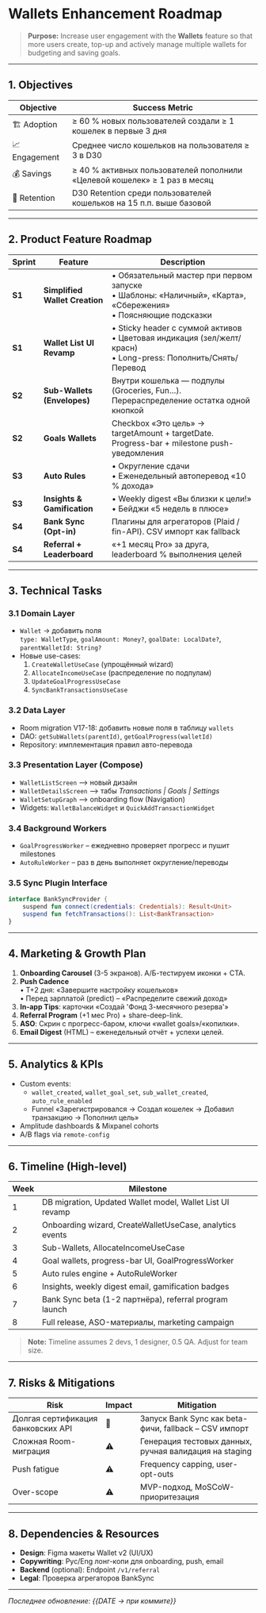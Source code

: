 # Wallets Enhancement Roadmap

> **Purpose:** Increase user engagement with the **Wallets** feature so that more users create, top-up and actively manage multiple wallets for budgeting and saving goals.

---

## 1. Objectives

| Objective | Success Metric |
|-----------|---------------|
| 🏗 Adoption | ≥ 60 % новых пользователей создали ≥ 1 кошелек в первые 3 дня |
| 📈 Engagement | Среднее число кошельков на пользователя ≥ 3 в D30 |
| 💰 Savings | ≥ 40 % активных пользователей пополнили «Целевой кошелек» ≥ 1 раз в месяц |
| 🔄 Retention | D30 Retention среди пользователей кошельков на 15 п.п. выше базовой |

---

## 2. Product Feature Roadmap

| Sprint | Feature | Description |
|--------|---------|-------------|
| **S1** | **Simplified Wallet Creation** | • Обязательный мастер при первом запуске  <br>• Шаблоны: «Наличный», «Карта», «Сбережения»  <br>• Поясняющие подсказки |
| **S1** | **Wallet List UI Revamp** | • Sticky header с суммой активов  <br>• Цветовая индикация (зел/желт/красн)  <br>• Long-press: Пополнить/Снять/Перевод |
| **S2** | **Sub-Wallets (Envelopes)** | Внутри кошелька — подпулы (Groceries, Fun…). Перераспределение остатка одной кнопкой |
| **S2** | **Goals Wallets** | Checkbox «Это цель» → targetAmount + targetDate. Progress-bar + milestone push-уведомления |
| **S3** | **Auto Rules** | • Округление сдачи  <br>• Еженедельный автоперевод «10 % дохода»  |
| **S3** | **Insights & Gamification** | • Weekly digest «Вы близки к цели!»  <br>• Бейджи «5 недель в плюсе» |
| **S4** | **Bank Sync (Opt-in)** | Плагины для агрегаторов (Plaid / fin-API). CSV импорт как fallback |
| **S4** | **Referral + Leaderboard** | «+1 месяц Pro» за друга, leaderboard % выполнения целей |

---

## 3. Technical Tasks

### 3.1 Domain Layer

- `Wallet` → добавить поля  
  `type: WalletType`, `goalAmount: Money?`, `goalDate: LocalDate?`, `parentWalletId: String?`
- Новые use-cases:
  1. `CreateWalletUseCase` (упрощённый wizard)
  2. `AllocateIncomeUseCase` (распределение по подпулам)
  3. `UpdateGoalProgressUseCase`
  4. `SyncBankTransactionsUseCase`

### 3.2 Data Layer

- Room migration V17-18: добавить новые поля в таблицу `wallets`
- DAO: `getSubWallets(parentId)`, `getGoalProgress(walletId)`
- Repository: имплементация правил авто-перевода

### 3.3 Presentation Layer (Compose)

- `WalletListScreen` ⟶ новый дизайн  
- `WalletDetailsScreen` ⟶ табы *Transactions | Goals | Settings*
- `WalletSetupGraph` ⟶ onboarding flow (Navigation)
- Widgets: `WalletBalanceWidget` и `QuickAddTransactionWidget`

### 3.4 Background Workers

- `GoalProgressWorker` – ежедневно проверяет прогресс и пушит milestones
- `AutoRuleWorker` – раз в день выполняет округление/переводы

### 3.5 Sync Plugin Interface

```kotlin
interface BankSyncProvider {
    suspend fun connect(credentials: Credentials): Result<Unit>
    suspend fun fetchTransactions(): List<BankTransaction>
}
```

---

## 4. Marketing & Growth Plan

1. **Onboarding Carousel** (3-5 экранов). А/Б-тестируем иконки + CTA.
2. **Push Cadence**  
   • T+2 дня: «Завершите настройку кошельков»  
   • Перед зарплатой (predict) – «Распределите свежий доход»
3. **In-app Tips**: карточки «Создай 'Фонд 3-месячного резерва'»
4. **Referral Program** (+1 мес Pro) + share-deep-link.
5. **ASO**: Скрин с прогресс-баром, ключи «wallet goals»/«копилки».
6. **Email Digest** (HTML) – еженедельный отчёт + успехи целей.

---

## 5. Analytics & KPIs

- Custom events:
  - `wallet_created`, `wallet_goal_set`, `sub_wallet_created`, `auto_rule_enabled`
  - Funnel «Зарегистрировался → Создал кошелек → Добавил транзакцию → Пополнил цель»
- Amplitude dashboards & Mixpanel cohorts
- A/B flags via `remote-config`

---

## 6. Timeline (High-level)

| Week | Milestone |
|------|-----------|
| 1 | DB migration, Updated Wallet model, Wallet List UI revamp |
| 2 | Onboarding wizard, CreateWalletUseCase, analytics events |
| 3 | Sub-Wallets, AllocateIncomeUseCase |
| 4 | Goal wallets, progress-bar UI, GoalProgressWorker |
| 5 | Auto rules engine + AutoRuleWorker |
| 6 | Insights, weekly digest email, gamification badges |
| 7 | Bank Sync beta (1-2 партнёра), referral program launch |
| 8 | Full release, ASO-материалы, marketing campaign |

> **Note:** Timeline assumes 2 devs, 1 designer, 0.5 QA. Adjust for team size.

---

## 7. Risks & Mitigations

| Risk | Impact | Mitigation |
|------|--------|-----------|
| Долгая сертификация банковских API | 🚨 | Запуск Bank Sync как beta-фичи, fallback – CSV импорт |
| Сложная Room-миграция | ⚠️ | Генерация тестовых данных, ручная валидация на staging |
| Push fatigue | ⚠️ | Frequency capping, user-opt-outs |
| Over-scope | ⚠️ | MVP-подход, MoSCoW-приоритезация |

---

## 8. Dependencies & Resources

- **Design**: Figma макеты Wallet v2 (UI/UX)  
- **Copywriting**: Рус/Eng лонг-копи для onboarding, push, email  
- **Backend** (optional): Endpoint `/v1/referral`  
- **Legal**: Проверка агрегаторов BankSync

---

_Последнее обновление: {{DATE → при коммите}}_ 